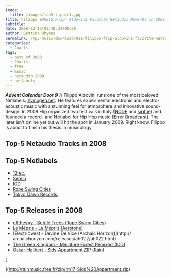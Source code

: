 ```yaml
---
image:
  title: /images/top5flippic1.jpg
title: Filippo &#8216;Flip' Aldovini Favorite Netaudio Moments in 2008
subtitle: 
date: 2008-12-15T08:48:34+00:00
author: Bettina Rhymes
permalink: /mp3-music-download/911-filippo-flip-aldovini-favorite-netaudio-moments-in-2008
categories:
  - Charts
tags:
  - best of 2008
  - Charts
  - free
  - music
  - netaudio 2008
  - netlabels
---
```

***Advent Calendar Door 9*** // Filippo Aldovini runs one of the most beloved Netlabels: [zymogen.net](http://www.zymogen.net). He features experimental electronic and electro-acoustic music with a stunning feel for atmosphere and innovative sound-design. In 2008 Flip organized two festivals in Italy ([NODE](http://node-live.zymogen.net/) and [sinthe](http://www.sinthe.it/)) and founded a record- and Netlabel for Hip Hop music ([Error Broadcast](http://error-broadcast.com/)). The later isn't online yet but will hit the spot in January 2009. Right know, Filippo is about to finish his thesis in musicology.<!--more-->

## Top-5 Netaudio Tracks in 2008

## Top-5 Netlabels

  * [12rec.](http://12rec.net)
  * [Serein](http://serein.co.uk)
  * [IOD](http://semlabel.com/iod)
  * [Rope Swing Cities](http://ropeswingcities.com)
  * [Tokyo Dawn Records](http://tokyodawn.net)

## Top-5 Releases in 2008

  * [offthesky - Subtle Trees (Rope Swing Cities)](http://ropeswingcities.com/?p=126)
  * [Le Mépris - Le Mépris (Aerotone)](http://aerotone.300l600.de/index.php?id=2,95,0,0,1,0)
  * [Electricwest - Devine De Vice (Archaic Horizon)](http:// archaichorizon.com/releases/ah022/ah022.html)
  * [The Green Kingdom - Miniature Forest Remixed (IOD)](http://semlabel.com/iod/ep/IOD004/)
  * [Oskar Hallbert - Sids Appartment ZIP (Rain)](http://rainmusic.free.fr/zip/rm17-Sids%20Appartment.zip)

[
  
](http://rainmusic.free.fr/zip/rm17-Sids%20Appartment.zip)